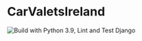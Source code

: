 # CarValetsIreland


![Build with Python 3.9, Lint and Test Django](https://github.com/dylank09/CarValetsIreland/actions/workflows/django.yml/badge.svg)
